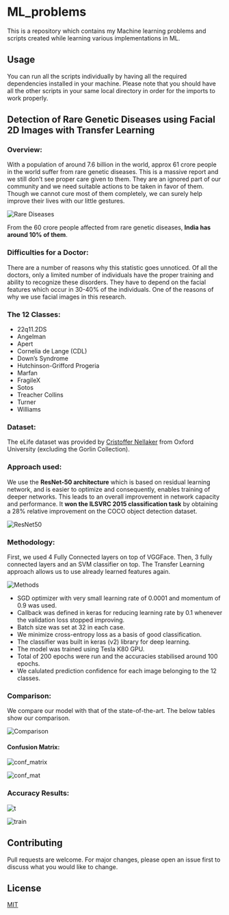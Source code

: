 # ML_problems

This is a repository which contains my Machine learning problems and scripts created while learning various implementations in ML.

## Usage

You can run all the scripts individually by having all the required dependencies installed in your machine. Please note that you should have all the other scripts in your same local directory in order for the imports to work properly.

## Detection of Rare Genetic Diseases using Facial 2D Images with Transfer Learning

### Overview:
With a population of around 7.6 billion in the world, approx 61 crore people in the world suffer from rare genetic diseases. This is a massive report and we still don’t see proper care given to them. They are an ignored part of our community and we need suitable actions to be taken in favor of them. Though we cannot cure most of them completely, we can surely help improve their lives with our little gestures.

![Rare Diseases](/assets/rare_dis.jpg)

From the 60 crore people affected from rare genetic diseases, **India has around 10% of them**.

### Difficulties for a Doctor:
There are a number of reasons why this statistic goes unnoticed. Of all the doctors, only a limited number of individuals have the proper training and ability to recognize these disorders. They have to depend on the facial features which occur in 30-40% of the individuals. One of the reasons of why we use facial images in this research.

### The 12 Classes:
- 22q11.2DS                              
- Angelman
- Apert
- Cornelia de Lange (CDL)
- Down’s Syndrome
- Hutchinson-Grifford Progeria
- Marfan
- FragileX
- Sotos
- Treacher Collins
- Turner
- Williams 


### Dataset:
The eLife dataset was provided by [Cristoffer Nellaker](https://elifesciences.org/articles/02020) from Oxford University (excluding the Gorlin Collection).

### Approach used:
 We use the **ResNet-50 architecture** which is based on residual learning network, and is easier to optimize and consequently, enables training of deeper networks.
This leads to an overall improvement in network capacity and performance.
It **won the ILSVRC 2015 classification task** by obtaining a 28% relative improvement on the COCO object detection dataset.

![ResNet50](/assets/res50.jpg)

### Methodology:
First, we used 4 Fully Connected layers on top of VGGFace.
Then, 3 fully connected layers and an SVM classifier on top.
The Transfer Learning approach allows us to use already learned features again.

![Methods](/assets/methods.png)

- SGD optimizer with very small learning rate of 0.0001 and momentum of 0.9 was used.
- Callback was defined in keras for reducing learning rate by 0.1 whenever the validation loss stopped improving.
- Batch size was set at 32 in each case.
- We minimize cross-entropy loss as a basis of good classification.
- The classifier was built in keras (v2) library for deep learning.
- The model was trained using Tesla K80 GPU.
- Total of 200 epochs were run and the accuracies stabilised around 100 epochs.
- We calulated prediction confidence for each image belonging to the 12 classes.

### Comparison:

We compare our model with that of the state-of-the-art. The below tables show our comparison.

![Comparison](/assets/comparison.png)

#### Confusion Matrix:
![conf_matrix](/assets/conf_matrix.png)


![conf_mat](/assets/conf_matrix_.png)

### Accuracy Results:

![t](/assets/train.png)

![train](/assets/train_.png)

## Contributing
Pull requests are welcome. For major changes, please open an issue first to discuss what you would like to change.


## License
[MIT](https://choosealicense.com/licenses/mit/)
